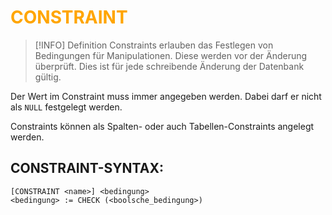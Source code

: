 # <font color = "orange">CONSTRAINT</font>
>[!INFO] Definition
>Constraints erlauben das Festlegen von Bedingungen für Manipulationen. Diese werden vor der Änderung überprüft. Dies ist für jede schreibende Änderung der Datenbank gültig.

Der Wert im Constraint muss immer angegeben werden. Dabei darf er nicht als `NULL` festgelegt werden. 

Constraints können als Spalten- oder auch Tabellen-Constraints angelegt werden.

## CONSTRAINT-SYNTAX:
```
[CONSTRAINT <name>] <bedingung>
<bedingung> := CHECK (<boolsche_bedingung>)
```


